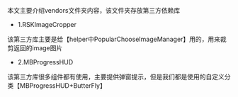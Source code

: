 本文主要介绍vendors文件夹内容，该文件夹存放第三方依赖库

* 1.RSKImageCropper

该第三方库主要是给【helper中PopularChooseImageManager】用的，用来裁剪返回的image图片

* 2.MBProgressHUD

该第三方库很多组件都有使用，主要提供弹窗提示，但是我们都是使用的自定义分类【MBProgressHUD+ButterFly】
